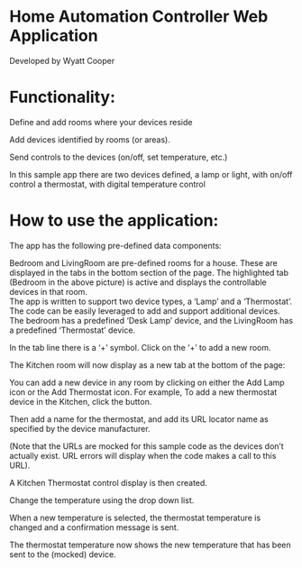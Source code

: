 # Home Automation Controller Web Application

Developed by Wyatt Cooper


# Functionality:

Define and add rooms where your devices reside

Add devices identified by rooms (or areas).

Send controls to the devices (on/off, set temperature, etc.)

In this sample app there are two devices defined, 
a lamp or light, with on/off control
a thermostat, with digital temperature control

# How to use the application:

The app has the following pre-defined data components:

Bedroom and LivingRoom are pre-defined rooms for a house.  These are displayed in the tabs in the bottom section of the page.  The highlighted tab (Bedroom in the above picture) is active and displays the controllable devices in that room.   
The app is written to support two device types, a ‘Lamp’ and a ‘Thermostat’.  The code can be easily leveraged to add and support additional devices.   
The bedroom has a predefined ‘Desk Lamp’ device, and the LivingRoom has a predefined ‘Thermostat’ device.   

In the tab line there is a ‘+’ symbol.  Click on the ‘+’ to add a new room.   

The Kitchen room will now display as a new tab at the bottom of the page:

You can add a new device in any room by clicking on either the Add Lamp icon or the Add Thermostat icon.  For example, To add a new thermostat device in the Kitchen, click the  button.

Then add a name for the thermostat, and add its URL locator name as specified by the device manufacturer.

(Note that the URLs are mocked for this sample code as the devices don’t actually exist. URL errors will display when the code makes a call to this URL).  

A Kitchen Thermostat control display is then created.          

Change the temperature using the drop down list.

When a new temperature is selected, the thermostat temperature is changed and a confirmation message is sent.

The thermostat temperature now shows the new temperature that has been sent to the (mocked) device.   

